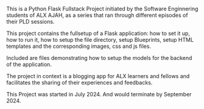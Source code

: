 This is a Python Flask Fullstack Project initiated by the Software Enginnering students of ALX AJAH, as a series that ran through different episodes of their PLD sessions. 

This project contains the fullsetup of a Flask application: how to set it up, how to run it, how to setup the file directory, setup Blueprints, setup HTML templates and the corresponding images, css and js files.

Included are files demonstrating how to setup the models for the backend of the application.

The project in context is a blogging app for ALX learners and fellows and facilitates the sharing of their experiences and feedbacks.

This Project was started in July 2024. And would terminate by September 2024.